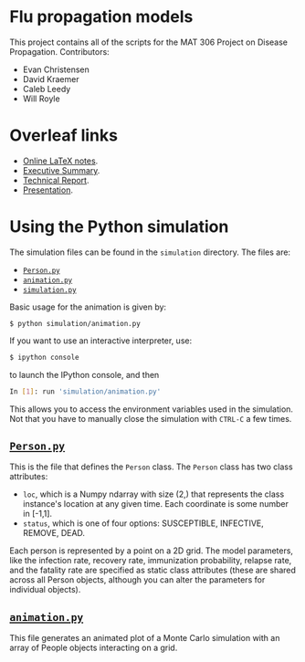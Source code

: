 # Flu propagation models

This project contains all of the scripts for the MAT 306 Project on Disease
Propagation. Contributors:

* Evan Christensen
* David Kraemer
* Caleb Leedy
* Will Royle

# Overleaf links

* [Online LaTeX notes][1].
* [Executive Summary][2].
* [Technical Report][3].
* [Presentation][4].

# Using the Python simulation

The simulation files can be found in the `simulation` directory. The files are:

* [`Person.py`][py1]
* [`animation.py`][py2]
* [`simulation.py`][py3]

Basic usage for the animation is given by:

```
$ python simulation/animation.py 
```

If you want to use an interactive interpreter, use:

```bash
$ ipython console
```

to launch the IPython console, and then

```bash
In [1]: run 'simulation/animation.py'
```

This allows you to access the environment variables used in the simulation. Not
that you have to manually close the simulation with `CTRL-C` a few times.

## [`Person.py`][py1]

This is the file that defines the `Person` class. The `Person` class has two
class attributes:

* `loc`, which is a Numpy ndarray with size (2,) that represents the class
  instance's location at any given time. Each coordinate is some number in
[-1,1].
* `status`, which is one of four options: SUSCEPTIBLE, INFECTIVE, REMOVE, DEAD.

Each person is represented by a point on a 2D grid. The model parameters, like
the infection rate, recovery rate, immunization probability, relapse rate, and
the fatality rate are specified as static class attributes (these are shared
across all Person objects, although you can alter the parameters for individual
objects).

## [`animation.py`][py2]

This file generates an animated plot of a Monte Carlo simulation with an array
of People objects interacting on a grid. 

 

[1]: https://www.overleaf.com/4824963fffdhs
[2]: https://www.overleaf.com/4853557jbmcvv
[3]: https://www.overleaf.com/4853603hjvrdn
[4]: https://www.overleaf.com/4872212fdpzyn

[py1]: simulation/Person.py
[py2]: simulation/animation.py
[py3]: simulation/simulation.py



<!--![](animation.gif)-->
